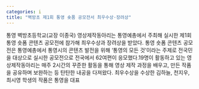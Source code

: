```yaml
---
categories: i
title: "벽방초 제1회 통영 숏품 공모전서 최우수상·장려상"
---
```

통영 벽방초등학교(교장 이종국) 영상제작동아리는 통영예총에서 주최해 실시한 제1회 통영 숏폼 콘텐츠 공모전에 참가해 최우수상과 장려상을 받았다. 통영 숏폼 콘텐츠 공모전은 통영예총에서 통영시의 콘텐츠 발전을 위해 ‘통영의 모든 것’이라는 주제로 전국민을 대상으로 실시한 공모전으로 전국에서 62여편이 응모했다.19명이 활동하고 있는 영상제작동아리는 매주 2시간의 꾸준한 활동을 통해 영상 제작 과정을 배우고, 만든 작품을 공유하며 보완하는 등 탄탄한 내공을 다져왔다. 최우수상을 수상한 김하늘, 천지우, 최시영 학생의 작품은 통영을 대표